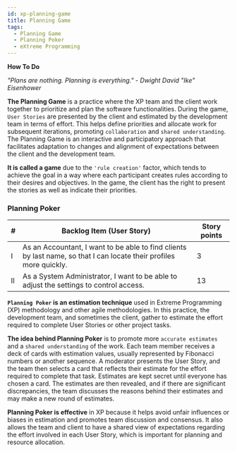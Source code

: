 ```yaml
---
id: xp-planning-game
title: Planning Game
tags:
  - Planning Game
  - Planning Poker
  - eXtreme Programming
---
```


**How To Do**

*"Plans are nothing. Planning is everything." - Dwight David "Ike" Eisenhower*

**The Planning Game** is a practice where the XP team and the client work together to prioritize and plan the software functionalities. During the game, `User Stories` are presented by the client and estimated by the development team in terms of effort. This helps define priorities and allocate work for subsequent iterations, promoting `collaboration` and `shared understanding`. The Planning Game is an interactive and participatory approach that facilitates adaptation to changes and alignment of expectations between the client and the development team.

**It is called a game** due to the `'rule creation'` factor, which tends to achieve the goal in a way where each participant creates rules according to their desires and objectives. In the game, the client has the right to present the stories as well as indicate their priorities.

### Planning Poker

| # | Backlog Item (User Story) | Story points |
| ------ | ------ | ------ |
| I | As an Accountant, I want to be able to find clients by last name, so that I can locate their profiles more quickly. | 3 |
| II | As a System Administrator, I want to be able to adjust the settings to control access. | 13 | 

**`Planning Poker` is an estimation technique** used in Extreme Programming (XP) methodology and other agile methodologies. In this practice, the development team, and sometimes the client, gather to estimate the effort required to complete User Stories or other project tasks.

**The idea behind Planning Poker** is to promote more `accurate estimates` and a `shared understanding` of the work. Each team member receives a deck of cards with estimation values, usually represented by Fibonacci numbers or another sequence. A moderator presents the User Story, and the team then selects a card that reflects their estimate for the effort required to complete that task. Estimates are kept secret until everyone has chosen a card. The estimates are then revealed, and if there are significant discrepancies, the team discusses the reasons behind their estimates and may make a new round of estimates.

**Planning Poker is effective** in XP because it helps avoid unfair influences or biases in estimation and promotes team discussion and consensus. It also allows the team and client to have a shared view of expectations regarding the effort involved in each User Story, which is important for planning and resource allocation.